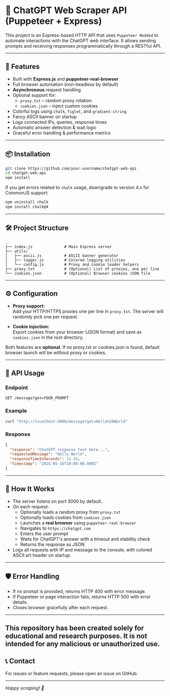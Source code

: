 # 🧠 ChatGPT Web Scraper API (Puppeteer + Express)

This project is an Express-based HTTP API that uses `Puppeteer Modded` to automate interactions with the ChatGPT web interface. It allows sending prompts and receiving responses programmatically through a RESTful API.

---

## 🚀 Features

- Built with **Express.js** and **puppeteer-real-browser**
- Full browser automation (non-headless by default)
- **Asynchronous** request handling
- Optional support for:
  - `proxy.txt` – random proxy rotation
  - `cookies.json` – inject custom cookies
- Colorful logs using `chalk`, `figlet`, and `gradient-string`
- Fancy ASCII banner on startup
- Logs connected IPs, queries, response times
- Automatic answer detection & wait logic
- Graceful error handling & performance metrics

---

## 📦 Installation

```bash
git clone https://github.com/your-username/chatgpt-web-api
cd chatgpt-web-api
npm install
```

If you get errors related to `chalk` usage, downgrade to version 4.x for CommonJS support:

```bash
npm uninstall chalk
npm install chalk@4
```

---

## 🛠 Project Structure

```
.
├── index.js              # Main Express server
├── utils/
│   ├── ascii.js          # ASCII banner generator
│   ├── logger.js         # Colored logging utilities
│   └── config.js         # Proxy and cookie loader helpers
├── proxy.txt             # (Optional) List of proxies, one per line
└── cookies.json          # (Optional) Browser cookies JSON file
```

---

## ⚙️ Configuration

- **Proxy support:**  
  Add your HTTP/HTTPS proxies one per line in `proxy.txt`. The server will randomly pick one per request.

- **Cookie injection:**  
  Export cookies from your browser (JSON format) and save as `cookies.json` in the root directory.

Both features are **optional**. If no proxy.txt or cookies.json is found, default browser launch will be without proxy or cookies.

---

## 🔌 API Usage

### Endpoint

```
GET /message?get=YOUR_PROMPT
```

### Example

```bash
curl "http://localhost:3000/message?get=Hello%20World"
```

### Response

```json
{
  "response": "ChatGPT response text here...",
  "requestedMessage": "Hello World",
  "responseTimeInSeconds": 12.34,
  "timestamp": "2025-05-16T10:00:00.000Z"
}
```

---

## 🧩 How It Works

- The server listens on port 3000 by default.
- On each request:
  - Optionally loads a random proxy from `proxy.txt`
  - Optionally loads cookies from `cookies.json`
  - Launches a **real browser** using `puppeteer-real-browser`
  - Navigates to `https://chatgpt.com`
  - Enters the user prompt
  - Waits for ChatGPT's answer with a timeout and stability check
  - Returns the response as JSON
- Logs all requests with IP and message to the console, with colored ASCII art header on startup.

---

## 🛡️ Error Handling

- If no prompt is provided, returns HTTP 400 with error message.
- If Puppeteer or page interaction fails, returns HTTP 500 with error details.
- Closes browser gracefully after each request.

---

This repository has been created solely for educational and research purposes. It is not intended for any malicious or unauthorized use.
---

## 📞 Contact

For issues or feature requests, please open an issue on GitHub.

---

*Happy scraping! 🚀*
